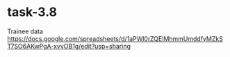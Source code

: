 # task-3.8
Trainee data
https://docs.google.com/spreadsheets/d/1aPWl0rZQEIMhmmUmddfyMZkST7SO6AKwPgA-xvvOB1g/edit?usp=sharing
